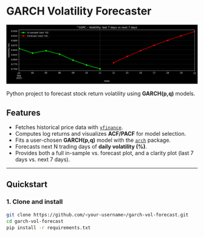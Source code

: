 # GARCH Volatility Forecaster

![Example GARCH volatility forecast](forecast_example.png)

Python project to forecast stock return volatility using **GARCH(p,q)** models.

## Features
- Fetches historical price data with [`yfinance`](https://pypi.org/project/yfinance/).
- Computes log returns and visualizes **ACF/PACF** for model selection.
- Fits a user-chosen **GARCH(p,q)** model with the [`arch`](https://pypi.org/project/arch/) package.
- Forecasts next N trading days of **daily volatility (%)**.
- Provides both a full in-sample vs. forecast plot, and a clarity plot (last 7 days vs. next 7 days).

---

## Quickstart

### 1. Clone and install
```bash
git clone https://github.com/<your-username>/garch-vol-forecast.git
cd garch-vol-forecast
pip install -r requirements.txt
